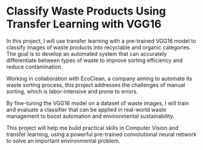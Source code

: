 # Classify Waste Products Using Transfer Learning with VGG16

In this project, I will use transfer learning with a pre-trained VGG16 model to classify images of waste products into recyclable and organic categories. The goal is to develop an automated system that can accurately differentiate between types of waste to improve sorting efficiency and reduce contamination.

Working in collaboration with EcoClean, a company aiming to automate its waste sorting process, this project addresses the challenges of manual sorting, which is labor-intensive and prone to errors.

By fine-tuning the VGG16 model on a dataset of waste images, I will train and evaluate a classifier that can be applied in real-world waste management to boost automation and environmental sustainability.

This project will help me build practical skills in Computer Vision and transfer learning, using a powerful pre-trained convolutional neural network to solve an important environmental problem.
